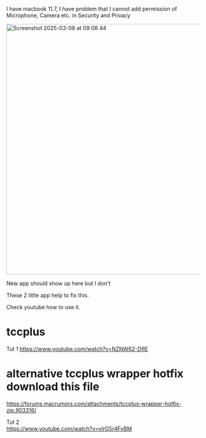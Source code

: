 I have macbook 11.7, I have problem that I cannot add permission of Microphone, Camera etc. in Security and Privacy

<img width="654" alt="Screenshot 2025-03-08 at 09 08 44" src="https://github.com/user-attachments/assets/40418a8f-f364-4971-a791-9ffa1626bfb3" /> <br>

New app should show up here but I don't

These 2 little app help to fix this.

Check youtube how to use it.

# tccplus
Tut 1
https://www.youtube.com/watch?v=NZNW62-DfIE

# alternative tccplus wrapper hotfix download this file
https://forums.macrumors.com/attachments/tccplus-wrapper-hotfix-zip.903316/ <br>

Tut 2 <br>
https://www.youtube.com/watch?v=vIrG5r4FvBM <br>



